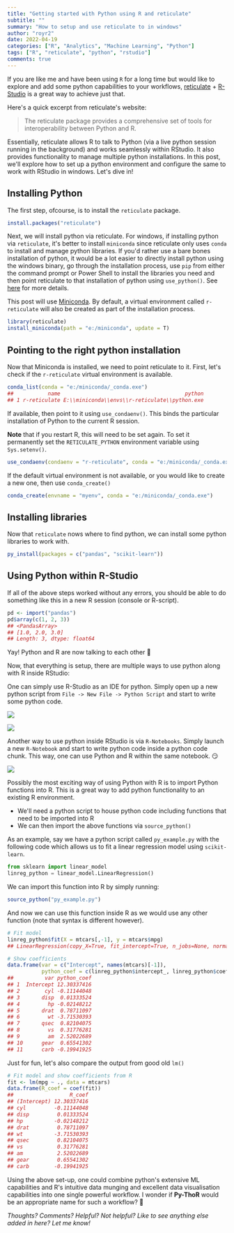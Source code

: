```yaml
---
title: "Getting started with Python using R and reticulate"
subtitle: ""
summary: "How to setup and use reticulate to in windows"
author: "royr2"
date: 2022-04-19
categories: ["R", "Analytics", "Machine Learning", "Python"]
tags: ["R", "reticulate", "python", "rstudio"]  
comments: true
---
```




If you are like me and have been using `R` for a long time but would like to explore and add some python capabilities to your workflows, [reticulate](https://rstudio.github.io/reticulate/) + [R-Studio](https://www.rstudio.com/) is a great way to achieve just that.

Here's a quick excerpt from reticulate's website:

>The reticulate package provides a comprehensive set of tools for interoperability between Python and R.

Essentially, reticulate allows R to talk to Python (via a live python session running in the background) and works seamlessly within RStudio. It also provides functionality to manage multiple python installations. In this post, we'll explore how to set up a python environment and configure the same to work with RStudio in windows. Let's dive in! 

## Installing Python

The first step, ofcourse, is to install the `reticulate` package.


```r
install.packages("reticulate")
```

Next, we will install python via reticulate. For windows, if installing python via `reticulate`, it's better to install `miniconda` since reticulate only uses `conda` to install and manage python libraries. If you'd rather use a bare bones installation of python, it would be a lot easier to directly install python using the windows binary, go through the installation process, use `pip` from either the command prompt or Power Shell to install the libraries you need and then point reticulate to that installation of python using `use_python()`. See [here](https://rstudio.github.io/reticulate/reference/use_python.html) for more details.

This post will use [Miniconda](https://docs.conda.io/en/latest/miniconda.html). By default, a virtual environment called `r-reticulate` will also be created as part of the installation process.



```r
library(reticulate)
install_miniconda(path = "e:/miniconda", update = T)
```

## Pointing to the right python installation

Now that Miniconda is installed, we need to point reticulate to it. First, let's check if the `r-reticulate` virtual environment is available.


```r
conda_list(conda = "e:/miniconda/_conda.exe")
##           name                                        python
## 1 r-reticulate E:\\miniconda\\envs\\r-reticulate\\python.exe
```

If available, then point to it using `use_condaenv()`. This binds the particular installation of Python to the current R session. 

**Note** that if you restart R, this will need to be set again. To set it permanently set the `RETICULATE_PYTHON` environment variable using `Sys.setenv()`.


```r
use_condaenv(condaenv = "r-reticulate", conda = "e:/miniconda/_conda.exe")
```

If the default virtual environment is not available, or you would like to create a new one, then use `conda_create()`


```r
conda_create(envname = "myenv", conda = "e:/miniconda/_conda.exe")
```

## Installing libraries

Now that `reticulate` nows where to find python, we can install some python libraries to work with. 


```r
py_install(packages = c("pandas", "scikit-learn"))
```

## Using Python within R-Studio

If all of the above steps worked without any errors, you should be able to do something like this in a new R session (console or R-script). 

```r
pd <- import("pandas")
pd$array(c(1, 2, 3))
## <PandasArray>
## [1.0, 2.0, 3.0]
## Length: 3, dtype: float64
```
Yay! Python and R are now talking to each other :clap:

Now, that everything is setup, there are multiple ways to use python along with R inside RStudio: 

One can simply use R-Studio as an IDE for python. Simply open up a new python script from `File -> New File -> Python Script` and start to write some python code. 

![](py_script.png)

![](py_example.png)

Another way to use python inside RStudio is via `R-Notebooks`. Simply launch a new `R-Notebook` and start to write python code inside a python code chunk. This way, one can use Python and R within the same notebook. :smirk:

![](py_notebook.png)

Possibly the most exciting way of using Python with R is to import Python functions into R. This is a great way to add python functionality to an existing R environment. 

- We'll need a python script to house python code including functions that need to be imported into R
- We can then import the above functions via `source_python()`

As an example, say we have a python script called `py_example.py` with the following code which allows us to fit a linear regression model using `scikit-learn`. 


```python
from sklearn import linear_model
linreg_python = linear_model.LinearRegression()
```

We can import this function into R by simply running:


```r
source_python("py_example.py")
```

And now we can use this function inside R as we would use any other function (note that syntax is different however). 


```r
# Fit model 
linreg_python$fit(X = mtcars[,-1], y = mtcars$mpg)
## LinearRegression(copy_X=True, fit_intercept=True, n_jobs=None, normalize=False)
```


```r
# Show coefficients
data.frame(var = c("Intercept", names(mtcars)[-1]), 
           python_coef = c(linreg_python$intercept_, linreg_python$coef_))
##          var python_coef
## 1  Intercept 12.30337416
## 2        cyl -0.11144048
## 3       disp  0.01333524
## 4         hp -0.02148212
## 5       drat  0.78711097
## 6         wt -3.71530393
## 7       qsec  0.82104075
## 8         vs  0.31776281
## 9         am  2.52022689
## 10      gear  0.65541302
## 11      carb -0.19941925
```

Just for fun, let's also compare the output from good old `lm()`


```r
# Fit model and show coefficients from R
fit <- lm(mpg ~ ., data = mtcars)
data.frame(R_coef = coef(fit))
##                  R_coef
## (Intercept) 12.30337416
## cyl         -0.11144048
## disp         0.01333524
## hp          -0.02148212
## drat         0.78711097
## wt          -3.71530393
## qsec         0.82104075
## vs           0.31776281
## am           2.52022689
## gear         0.65541302
## carb        -0.19941925
```

Using the above set-up, one could combine python's extensive ML capabilities and R's intuitive data munging and excellent data visualisation capabilities into one single powerful workflow. I wonder if **Py-ThoR** would be an appropriate name for such a workflow? :punch:

*Thoughts? Comments? Helpful? Not helpful? Like to see anything else added in here? Let me know!*

